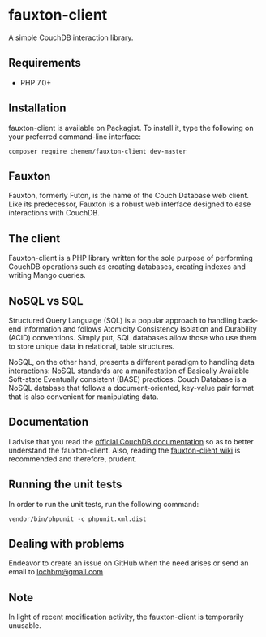 # fauxton-client
A simple CouchDB interaction library.

## Requirements

- PHP 7.0+

## Installation

fauxton-client is available on Packagist. To install it, type the following on your preferred
command-line interface:

```
composer require chemem/fauxton-client dev-master
```

## Fauxton

Fauxton, formerly Futon, is the name of the Couch Database web client. Like its predecessor, Fauxton 
is a robust web interface designed to ease interactions with CouchDB.

## The client

Fauxton-client is a PHP library written for the sole purpose of performing CouchDB operations such as 
creating databases, creating indexes and writing Mango queries.


## NoSQL vs SQL

Structured Query Language (SQL) is a popular approach to handling back-end information and follows 
Atomicity Consistency Isolation and Durability (ACID) conventions. Simply put, SQL databases allow 
those who use them to store unique data in relational, table structures.
  
NoSQL, on the other hand, presents a different paradigm to handling data interactions: 
NoSQL standards are a manifestation of Basically Available Soft-state Eventually consistent (BASE) practices. 
Couch Database is a NoSQL database that follows a document-oriented, key-value pair format 
that is also convenient for manipulating data.

## Documentation

I advise that you read the [official CouchDB documentation](http://docs.couchdb.org/en/2.0.0/api/index.html) 
so as to better understand the fauxton-client. Also, reading the [fauxton-client wiki](https://github.com/ace411/fauxton-client/wiki/Introduction) is recommended 
and therefore, prudent.

## Running the unit tests

In order to run the unit tests, run the following command:

```
vendor/bin/phpunit -c phpunit.xml.dist
```

## Dealing with problems

Endeavor to create an issue on GitHub when the need arises or send an email to lochbm@gmail.com

## Note

In light of recent modification activity, the fauxton-client is temporarily unusable.
